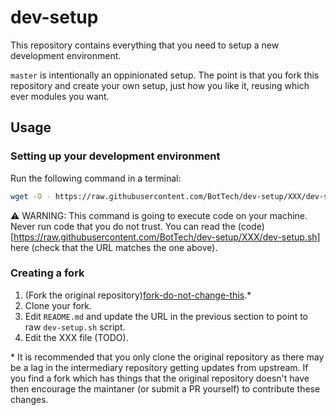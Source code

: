 # dev-setup

This repository contains everything that you need to setup a new development environment.

`master` is intentionally an oppinionated setup. The point is that you fork this repository and create your own setup, just how you like it, reusing which ever modules you want.

## Usage

### Setting up your development environment

Run the following command in a terminal:
```bash
wget -O - https://raw.githubusercontent.com/BotTech/dev-setup/XXX/dev-setup.sh | bash
```

⚠️ WARNING: This command is going to execute code on your machine. Never run code that you do not trust. You can read the (code)[https://raw.githubusercontent.com/BotTech/dev-setup/XXX/dev-setup.sh] here (check that the URL matches the one above).

### Creating a fork

1. (Fork the original repository)[fork-do-not-change-this].*
1. Clone your fork.
1. Edit `README.md` and update the URL in the previous section to point to raw `dev-setup.sh` script.
1. Edit the XXX file (TODO).

\* It is recommended that you only clone the original repository as there may be a lag in the intermediary repository getting updates from upstream. If you find a fork which has things that the original repository doesn't have then encourage the maintaner (or submit a PR yourself) to contribute these changes.

[fork-do-not-change-this]: https://github.com/BotTech/dev-setup/fork

